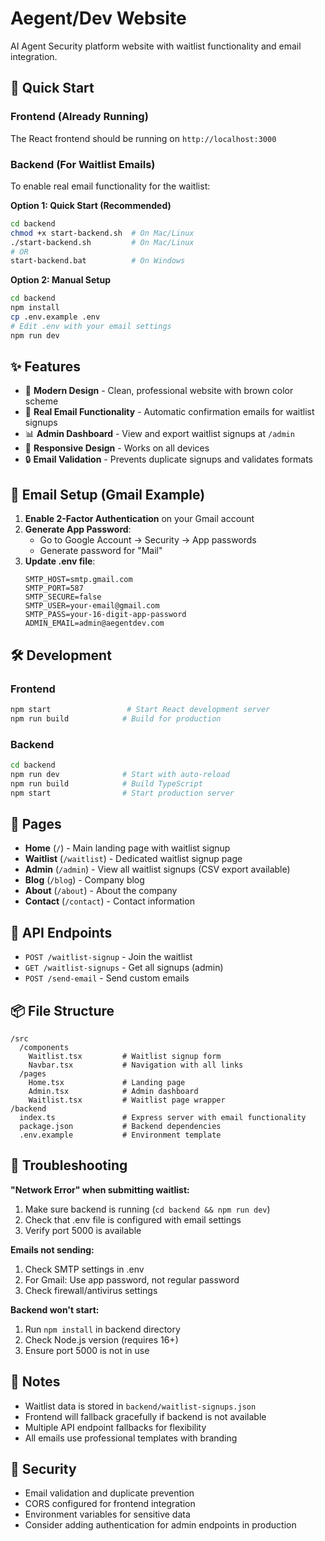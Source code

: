 # Aegent/Dev Website

AI Agent Security platform website with waitlist functionality and email integration.

## 🚀 Quick Start

### Frontend (Already Running)
The React frontend should be running on `http://localhost:3000`

### Backend (For Waitlist Emails)
To enable real email functionality for the waitlist:

**Option 1: Quick Start (Recommended)**
```bash
cd backend
chmod +x start-backend.sh  # On Mac/Linux
./start-backend.sh         # On Mac/Linux
# OR
start-backend.bat          # On Windows
```

**Option 2: Manual Setup**
```bash
cd backend
npm install
cp .env.example .env
# Edit .env with your email settings
npm run dev
```

## ✨ Features

- 🎨 **Modern Design** - Clean, professional website with brown color scheme
- 📧 **Real Email Functionality** - Automatic confirmation emails for waitlist signups
- 📊 **Admin Dashboard** - View and export waitlist signups at `/admin`
- 📱 **Responsive Design** - Works on all devices
- 🔒 **Email Validation** - Prevents duplicate signups and validates formats

## 📧 Email Setup (Gmail Example)

1. **Enable 2-Factor Authentication** on your Gmail account
2. **Generate App Password**: 
   - Go to Google Account → Security → App passwords
   - Generate password for "Mail"
3. **Update .env file**:
   ```env
   SMTP_HOST=smtp.gmail.com
   SMTP_PORT=587
   SMTP_SECURE=false
   SMTP_USER=your-email@gmail.com
   SMTP_PASS=your-16-digit-app-password
   ADMIN_EMAIL=admin@aegentdev.com
   ```

## 🛠️ Development

### Frontend
```bash
npm start                 # Start React development server
npm run build            # Build for production
```

### Backend
```bash
cd backend
npm run dev              # Start with auto-reload
npm run build            # Build TypeScript
npm start                # Start production server
```

## 📱 Pages

- **Home** (`/`) - Main landing page with waitlist signup
- **Waitlist** (`/waitlist`) - Dedicated waitlist signup page
- **Admin** (`/admin`) - View all waitlist signups (CSV export available)
- **Blog** (`/blog`) - Company blog
- **About** (`/about`) - About the company
- **Contact** (`/contact`) - Contact information

## 🔧 API Endpoints

- `POST /waitlist-signup` - Join the waitlist
- `GET /waitlist-signups` - Get all signups (admin)
- `POST /send-email` - Send custom emails

## 📦 File Structure

```
/src
  /components
    Waitlist.tsx         # Waitlist signup form
    Navbar.tsx           # Navigation with all links
  /pages
    Home.tsx             # Landing page
    Admin.tsx            # Admin dashboard
    Waitlist.tsx         # Waitlist page wrapper
/backend
  index.ts               # Express server with email functionality
  package.json           # Backend dependencies
  .env.example           # Environment template
```

## 🚨 Troubleshooting

**"Network Error" when submitting waitlist:**
1. Make sure backend is running (`cd backend && npm run dev`)
2. Check that .env file is configured with email settings
3. Verify port 5000 is available

**Emails not sending:**
1. Check SMTP settings in .env
2. For Gmail: Use app password, not regular password
3. Check firewall/antivirus settings

**Backend won't start:**
1. Run `npm install` in backend directory
2. Check Node.js version (requires 16+)
3. Ensure port 5000 is not in use

## 📝 Notes

- Waitlist data is stored in `backend/waitlist-signups.json`
- Frontend will fallback gracefully if backend is not available
- Multiple API endpoint fallbacks for flexibility
- All emails use professional templates with branding

## 🔐 Security

- Email validation and duplicate prevention
- CORS configured for frontend integration
- Environment variables for sensitive data
- Consider adding authentication for admin endpoints in production
